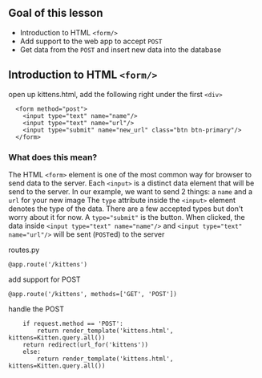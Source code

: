 ## Goal of this lesson

* Introduction to HTML `<form/>`
* Add support to the web app to accept `POST`
* Get data from the `POST` and insert new data into the database

## Introduction to HTML `<form/>`

open up kittens.html, add the following right under the first `<div>`
```
  <form method="post">
    <input type="text" name="name"/>
    <input type="text" name="url"/>
    <input type="submit" name="new_url" class="btn btn-primary"/>
  </form>
```

### What does this mean?

The HTML `<form>` element is one of the most common way for browser to send data to the server.
Each `<input>` is a distinct data element that will be send to the server.
In our example, we want to send 2 things: a `name` and a `url` for your new image
The `type` attribute inside the `<input>` element denotes the type of the data.  There are a few accepted types but don't worry about it for now.
A `type="submit"` is the button.  When clicked, the data inside `<input type="text" name="name"/>` and `<input type="text" name="url"/>` will be sent (`POST`ed) to the server


routes.py

```
@app.route('/kittens')
```
add support for POST
```
@app.route('/kittens', methods=['GET', 'POST'])
```

handle the POST
```
    if request.method == 'POST':
        return render_template('kittens.html', kittens=Kitten.query.all())
	return redirect(url_for('kittens'))
    else:        
        return render_template('kittens.html', kittens=Kitten.query.all())
```


